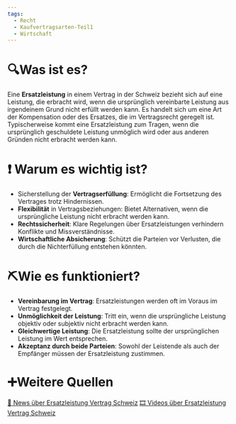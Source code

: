 ```yaml
---
tags:
  - Recht
  - Kaufvertragsarten-Teil1
  - Wirtschaft
---
```

# 🔍Was ist es?
Eine **Ersatzleistung** in einem Vertrag in der Schweiz bezieht sich auf eine Leistung, die erbracht wird, wenn die ursprünglich vereinbarte Leistung aus irgendeinem Grund nicht erfüllt werden kann. Es handelt sich um eine Art der Kompensation oder des Ersatzes, die im Vertragsrecht geregelt ist. Typischerweise kommt eine Ersatzleistung zum Tragen, wenn die ursprünglich geschuldete Leistung unmöglich wird oder aus anderen Gründen nicht erbracht werden kann.

# ❗ Warum es wichtig ist?
- Sicherstellung der **Vertragserfüllung**: Ermöglicht die Fortsetzung des Vertrages trotz Hindernissen.
- **Flexibilität** in Vertragsbeziehungen: Bietet Alternativen, wenn die ursprüngliche Leistung nicht erbracht werden kann.
- **Rechtssicherheit**: Klare Regelungen über Ersatzleistungen verhindern Konflikte und Missverständnisse.
- **Wirtschaftliche Absicherung**: Schützt die Parteien vor Verlusten, die durch die Nichterfüllung entstehen könnten.

# ⛏Wie es funktioniert?
- **Vereinbarung im Vertrag**: Ersatzleistungen werden oft im Voraus im Vertrag festgelegt.
- **Unmöglichkeit der Leistung**: Tritt ein, wenn die ursprüngliche Leistung objektiv oder subjektiv nicht erbracht werden kann.
- **Gleichwertige Leistung**: Die Ersatzleistung sollte der ursprünglichen Leistung im Wert entsprechen.
- **Akzeptanz durch beide Parteien**: Sowohl der Leistende als auch der Empfänger müssen der Ersatzleistung zustimmen.

# ➕Weitere Quellen
[📄 News über Ersatzleistung Vertrag Schweiz](https://www.google.com/search?q=Ersatzleistung+Vertrag+Schweiz&tbm=nws)
[🎞 Videos über Ersatzleistung Vertrag Schweiz](https://www.google.com/search?q=Ersatzleistung+Vertrag+Schweiz&tbm=vid)